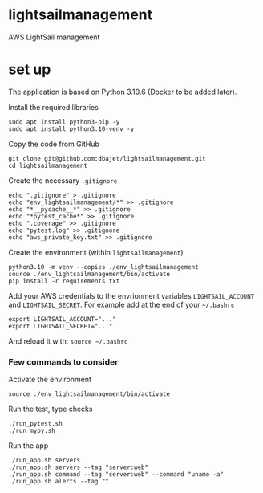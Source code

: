 # lightsailmanagement

AWS LightSail management


# set up
The application is based on Python 3.10.6 (Docker to be added later).

Install the required libraries
```
sudo apt install python3-pip -y 
sudo apt install python3.10-venv -y 
```

Copy the code from GitHub
```
git clone git@github.com:dbajet/lightsailmanagement.git
cd lightsailmanagement
```

Create the necessary `.gitignore`
```
echo ".gitignore" > .gitignore
echo "env_lightsailmanagement/*" >> .gitignore
echo "*__pycache__*" >> .gitignore
echo "*pytest_cache*" >> .gitignore
echo ".coverage" >> .gitignore
echo "pytest.log" >> .gitignore
echo "aws_private_key.txt" >> .gitignore

```

Create the environment (within `lightsailmanagement`)
```
python3.10 -m venv --copies ./env_lightsailmanagement
source ./env_lightsailmanagement/bin/activate
pip install -r requirements.txt
```
Add your AWS credentials to the envrionment variables `LIGHTSAIL_ACCOUNT` and `LIGHTSAIL_SECRET`.
For example add at the end of your `~/.bashrc`
```
export LIGHTSAIL_ACCOUNT="..."
export LIGHTSAIL_SECRET="..."
```
And reload it with: `source ~/.bashrc`


### Few commands to consider

Activate the environment 
```
source ./env_lightsailmanagement/bin/activate
```

Run the test, type checks
```
./run_pytest.sh 
./run_mypy.sh 
```

Run the app
```
./run_app.sh servers
./run_app.sh servers --tag "server:web"
./run_app.sh command --tag "server:web" --command "uname -a"
./run_app.sh alerts --tag ""
```